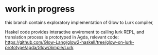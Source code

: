 # work in progress
this branch contains exploratory implementation of Glow to Lurk compiler,

Haskel code provides interactive enviroment to calling lurk REPL, and translation process is prototyped in Agda,
relevant code:
https://github.com/Glow-Lang/glow2-haskell/tree/glow-on-lurk-prototype/agda/Glow/Simple/Lurk
